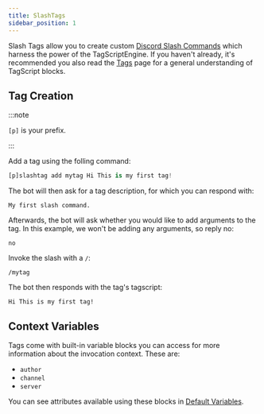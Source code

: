 ```yaml
---
title: SlashTags
sidebar_position: 1
---
```


Slash Tags allow you to create custom [Discord Slash Commands](https://blog.discord.com/slash-commands-are-here-8db0a385d9e6) which harness the power of the TagScriptEngine. If you haven't already, it's recommended you also read the [Tags](/docs/custom-commands/blocks) page for a general understanding of TagScript blocks.

## Tag Creation

:::note

`[p]` is your prefix.

:::

Add a tag using the folling command:

```py
[p]slashtag add mytag Hi This is my first tag!
```

The bot will then ask for a tag description, for which you can respond with:

```
My first slash command.
```

Afterwards, the bot will ask whether you would like to add arguments to the tag. In this example, we won't be adding any arguments, so reply no:

```
no
```

Invoke the slash with a `/`:

```
/mytag
```

The bot then responds with the tag's tagscript:

```
Hi This is my first tag!
```

## Context Variables

Tags come with built-in variable blocks you can access for more information about the invocation context. These are:

- `author`
- `channel`
- `server`

You can see attributes available using these blocks in [Default Variables](/docs/custom-commands/variables).
